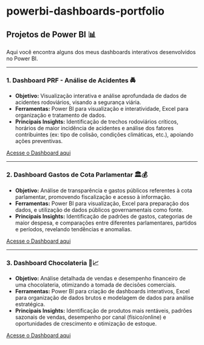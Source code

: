 # powerbi-dashboards-portfolio

## Projetos de Power BI 📊

Aqui você encontra alguns dos meus dashboards interativos desenvolvidos no Power BI.

---

### 1. Dashboard PRF - Análise de Acidentes 🚔

* **Objetivo:** Visualização interativa e análise aprofundada de dados de acidentes rodoviários, visando a segurança viária.
* **Ferramentas:** Power BI para visualização e interatividade, Excel para organização e tratamento de dados.
* **Principais Insights:** Identificação de trechos rodoviários críticos, horários de maior incidência de acidentes e análise dos fatores contribuintes (ex: tipo de colisão, condições climáticas, etc.), apoiando ações preventivas.

[Acesse o Dashboard aqui](https://app.powerbi.com/view?r=eyJrIjoiMjE2ZTc1YTktMDI4Ni00NTIwLWJjMWQtZDEzMTJhNWM0NmY3IiwidCI6ImU4Y2YyNjM5LTFmOTgtNGJiNC1iZDg5LWFiZDE0OTI4OTM3ZiJ9)

---

### 2. Dashboard Gastos de Cota Parlamentar 🏛️💰

* **Objetivo:** Análise de transparência e gastos públicos referentes à cota parlamentar, promovendo fiscalização e acesso à informação.
* **Ferramentas:** Power BI para visualização, Excel para preparação dos dados, e utilização de dados públicos governamentais como fonte.
* **Principais Insights:** Identificação de padrões de gastos, categorias de maior despesa, e comparações entre diferentes parlamentares, partidos e períodos, revelando tendências e anomalias.

[Acesse o Dashboard aqui](https://app.powerbi.com/view?r=eyJrIjoiMjdmMzhlMTEtMDc0Zi00MjEwLWE3MTItZGYwODI0MTg2NmY2IiwidCI6ImU4Y2YyNjM5LTFmOTgtNGJiNC1iZDg5LWFiZDE0OTI4OTM3ZiJ9)

---

### 3. Dashboard Chocolateria 🍫📈

* **Objetivo:** Análise detalhada de vendas e desempenho financeiro de uma chocolateria, otimizando a tomada de decisões comerciais.
* **Ferramentas:** Power BI para criação de dashboards interativos, Excel para organização de dados brutos e modelagem de dados para análise estratégica.
* **Principais Insights:** Identificação de produtos mais rentáveis, padrões sazonais de vendas, desempenho por canal (físico/online) e oportunidades de crescimento e otimização de estoque.

[Acesse o Dashboard aqui](https://app.powerbi.com/view?r=eyJrIjoiZDVkNTkwYzItZGM5NC00NTczLWE0MmEtMWRmMzdlYzczODRjIiwidCI6ImU4Y2YyNjM5LTFmOTgtNGJiNC1iZDg5LWFiZDE0OTI4OTM3ZiJ9)

